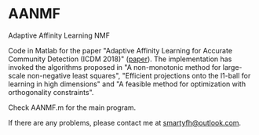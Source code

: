 # AANMF

Adaptive Affinity Learning NMF

Code in Matlab for the paper "Adaptive Affinity Learning for Accurate Community Detection (ICDM 2018)" ([paper](https://ieeexplore.ieee.org/abstract/document/8594997)). The implementation has invoked the algorithms proposed in "A non-monotonic method for large-scale non-negative least squares", "Efficient projections onto the l1-ball for learning in high dimensions" and "A feasible method for optimization with orthogonality constraints".

Check AANMF.m for the main program.

If there are any problems, please contact me at smartyfh@outlook.com.
